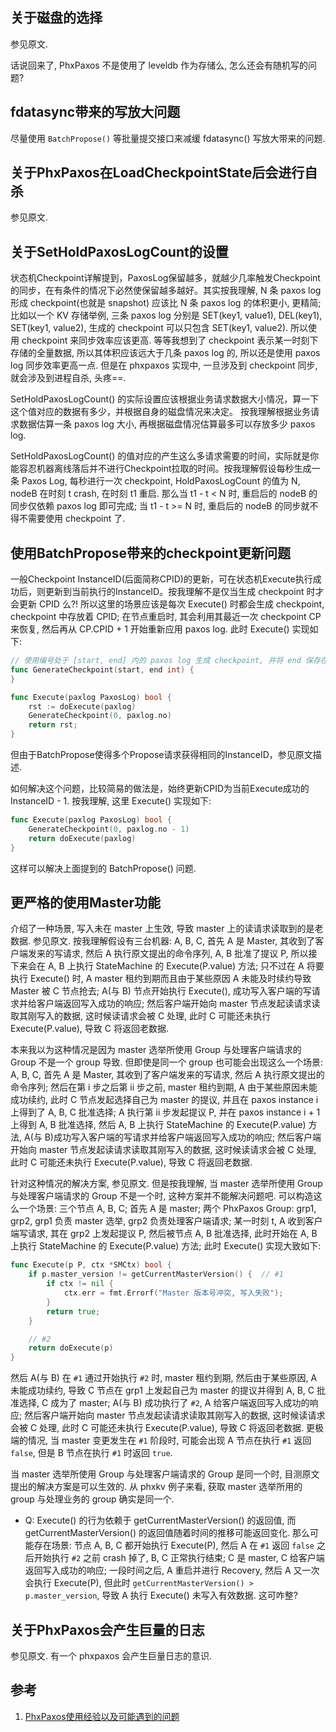 
## 关于磁盘的选择

参见原文.

话说回来了, PhxPaxos 不是使用了 leveldb 作为存储么, 怎么还会有随机写的问题?

## fdatasync带来的写放大问题

尽量使用 `BatchPropose()` 等批量提交接口来减缓 fdatasync() 写放大带来的问题.

## 关于PhxPaxos在LoadCheckpointState后会进行自杀

参见原文.

## 关于SetHoldPaxosLogCount的设置

状态机Checkpoint详解提到，PaxosLog保留越多，就越少几率触发Checkpoint的同步，在有条件的情况下必然使保留越多越好。其实按我理解, N 条 paxos log 形成 checkpoint(也就是 snapshot) 应该比 N 条 paxos log 的体积更小, 更精简; 比如以一个 KV 存储举例, 三条 paxos log 分别是 SET(key1, value1), DEL(key1), SET(key1, value2), 生成的 checkpoint 可以只包含 SET(key1, value2). 所以使用 checkpoint 来同步效率应该更高. 等等我想到了 checkpoint 表示某一时刻下存储的全量数据, 所以其体积应该远大于几条 paxos log 的, 所以还是使用 paxos log 同步效率更高一点. 但是在 phxpaxos 实现中, 一旦涉及到 checkpoint 同步, 就会涉及到进程自杀, 头疼==.

SetHoldPaxosLogCount() 的实际设置应该根据业务请求数据大小情况，算一下这个值对应的数据有多少，并根据自身的磁盘情况来决定。 按我理解根据业务请求数据估算一条 paxos log 大小, 再根据磁盘情况估算最多可以存放多少 paxos log.

SetHoldPaxosLogCount() 的值对应的产生这么多请求需要的时间，实际就是你能容忍机器离线落后并不进行Checkpoint拉取的时间。按我理解假设每秒生成一条 Paxos Log, 每秒进行一次 checkpoint, HoldPaxosLogCount 的值为 N, nodeB 在时刻 t crash, 在时刻 t1 重启. 那么当 t1 - t < N 时, 重启后的 nodeB 的同步仅依赖 paxos log 即可完成; 当 t1 - t >= N 时, 重启后的 nodeB 的同步就不得不需要使用 checkpoint 了.


## 使用BatchPropose带来的checkpoint更新问题

一般Checkpoint InstanceID(后面简称CPID)的更新，可在状态机Execute执行成功后，则更新到当前执行的InstanceID。按我理解不是仅当生成 checkpoint 时才会更新 CPID 么?! 所以这里的场景应该是每次 Execute() 时都会生成 checkpoint, checkpoint 中存放着 CPID; 在节点重启时, 其会利用其最近一次 checkpoint CP 来恢复, 然后再从 CP.CPID + 1 开始重新应用 paxos log. 此时 Execute() 实现如下:

```go
// 使用编号处于 [start, end] 内的 paxos log 生成 checkpoint, 并将 end 保存在 checkpoint 中作为 CPID.
func GenerateCheckpoint(start, end int) {
}

func Execute(paxlog PaxosLog) bool {
    rst := doExecute(paxlog)
    GenerateCheckpoint(0, paxlog.no)
    return rst;
}
```

但由于BatchPropose使得多个Propose请求获得相同的InstanceID，参见原文描述.

如何解决这个问题，比较简易的做法是，始终更新CPID为当前Execute成功的InstanceID - 1. 按我理解, 这里 Execute() 实现如下:

```go
func Execute(paxlog PaxosLog) bool {
    GenerateCheckpoint(0, paxlog.no - 1)
    return doExecute(paxlog)
}
```

这样可以解决上面提到的 BatchPropose() 问题.

## 更严格的使用Master功能

介绍了一种场景, 写入未在 master 上生效, 导致 master 上的读请求读取到的是老数据. 参见原文. 按我理解假设有三台机器: A, B, C, 首先 A 是 Master, 其收到了客户端发来的写请求, 然后 A 执行原文提出的命令序列, A, B 批准了提议 P, 所以接下来会在 A, B 上执行 StateMachine 的 Execute(P.value) 方法; 只不过在 A 将要执行 Execute() 时, A master 租约到期而且由于某些原因 A 未能及时续约导致 Master 被 C 节点抢去; A(与 B) 节点开始执行 Execute(), 成功写入客户端的写请求并给客户端返回写入成功的响应; 然后客户端开始向 master 节点发起读请求读取其刚写入的数据, 这时候读请求会被 C 处理, 此时 C 可能还未执行 Execute(P.value), 导致 C 将返回老数据.

本来我以为这种情况是因为 master 选举所使用 Group 与处理客户端请求的 Group 不是一个 group 导致. 但即使是同一个 group 也可能会出现这么一个场景: A, B, C, 首先 A 是 Master, 其收到了客户端发来的写请求, 然后 A 执行原文提出的命令序列; 然后在第 i 步之后第 ii 步之前, master 租约到期, A 由于某些原因未能成功续约, 此时 C 节点发起选择自己为 master 的提议, 并且在 paxos instance i 上得到了 A, B, C 批准选择; A 执行第 ii 步发起提议 P, 并在 paxos instance i + 1 上得到 A, B 批准选择, 然后 A, B 上执行 StateMachine 的 Execute(P.value) 方法, A(与 B)成功写入客户端的写请求并给客户端返回写入成功的响应; 然后客户端开始向 master 节点发起读请求读取其刚写入的数据, 这时候读请求会被 C 处理, 此时 C 可能还未执行 Execute(P.value), 导致 C 将返回老数据.

针对这种情况的解决方案, 参见原文. 但是按我理解, 当 master 选举所使用 Group 与处理客户端请求的 Group 不是一个时, 这种方案并不能解决问题吧. 可以构造这么一个场景: 三个节点 A, B, C; 首先 A 是 master; 两个 PhxPaxos Group: grp1, grp2, grp1 负责 master 选举, grp2 负责处理客户端请求; 某一时刻 t, A 收到客户端写请求, 其在 grp2 上发起提议 P, 然后被节点 A, B 批准选择, 此时开始在 A, B 上执行 StateMachine 的 Execute(P.value) 方法; 此时 Execute() 实现大致如下:

```go
func Execute(p P, ctx *SMCtx) bool {
    if p.master_version != getCurrentMasterVersion() {  // #1
        if ctx != nil {
            ctx.err = fmt.Errorf("Master 版本号冲突, 写入失败");
        }
        return true;
    }

    // #2
    return doExecute(p)
}
```

然后 A(与 B) 在 `#1` 通过开始执行 `#2` 时, master 租约到期, 然后由于某些原因, A 未能成功续约, 导致 C 节点在 grp1 上发起自己为 master 的提议并得到 A, B, C 批准选择, C 成为了 master; A(与 B) 成功执行了 `#2`, A 给客户端返回写入成功的响应; 然后客户端开始向 master 节点发起读请求读取其刚写入的数据, 这时候读请求会被 C 处理, 此时 C 可能还未执行 Execute(P.value), 导致 C 将返回老数据. 更极端的情况, 当 master 变更发生在 `#1` 阶段时, 可能会出现 A 节点在执行 `#1` 返回 `false`, 但是 B 节点在执行 `#1` 时返回 `true`.

当 master 选举所使用 Group 与处理客户端请求的 Group 是同一个时, 目测原文提出的解决方案是可以生效的. 从 phxkv 例子来看, 获取 master 选举所用的 group 与处理业务的 group 确实是同一个.

-   Q: Execute() 的行为依赖于 getCurrentMasterVersion() 的返回值, 而 getCurrentMasterVersion() 的返回值随着时间的推移可能返回变化. 那么可能存在场景: 节点 A, B, C 都开始执行 Execute(P), 然后 A 在 `#1` 返回 `false` 之后开始执行 `#2` 之前 crash 掉了, B, C 正常执行结束; C 是 master, C 给客户端返回写入成功的响应; 一段时间之后, A 重启并进行 Recovery, 然后 A 又一次会执行 Execute(P), 但此时 `getCurrentMasterVersion() > p.master_version`, 导致 A 执行 Execute() 未写入有效数据. 这可咋整?

## 关于PhxPaxos会产生巨量的日志

参见原文. 有一个 phxpaxos 会产生巨量日志的意识.

## 参考

1.  [PhxPaxos使用经验以及可能遇到的问题][20180201113133]

[20180201113133]: <https://github.com/Tencent/phxpaxos/wiki/PhxPaxos%E4%BD%BF%E7%94%A8%E7%BB%8F%E9%AA%8C%E4%BB%A5%E5%8F%8A%E5%8F%AF%E8%83%BD%E9%81%87%E5%88%B0%E7%9A%84%E9%97%AE%E9%A2%98> "21338cf"


